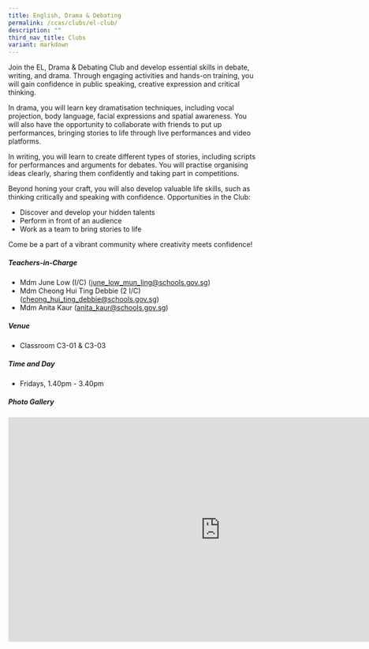 ```yaml
---
title: English, Drama & Debating
permalink: /ccas/clubs/el-club/
description: ""
third_nav_title: Clubs
variant: markdown
---
```

Join the EL, Drama &amp; Debating Club and develop essential skills in debate, writing, and drama. Through engaging activities and hands-on training, you will gain confidence in public speaking, creative expression and critical thinking.

In drama, you will learn key dramatisation techniques, including vocal projection, body language, facial expressions and spatial awareness. You will also have the opportunity to collaborate with friends to put up performances, bringing stories to life through live performances and video platforms.

In writing, you will learn to create different types of stories, including scripts for performances and arguments for debates. You will practise organising ideas clearly, sharing them confidently and taking part in competitions.

Beyond honing your craft, you will also develop valuable life skills, such as thinking critically and speaking with confidence.
Opportunities in the Club:
* Discover and develop your hidden talents
* Perform in front of an audience
* Work as a team to bring stories to life

Come be a part of a vibrant community where creativity meets confidence!


##### **Teachers-in-Charge**  
* Mdm June Low (I/C)&nbsp;(june_low_mun_ling@schools.gov.sg)
* Mdm Cheong Hui Ting Debbie (2 I/C) (cheong_hui_ting_debbie@schools.gov.sg)
* Mdm Anita Kaur (anita_kaur@schools.gov.sg)

##### **Venue**
* Classroom C3-01 &amp; C3-03

##### **Time and Day**
* Fridays, 1.40pm - 3.40pm

##### **Photo Gallery**

<iframe src="https://docs.google.com/presentation/d/e/2PACX-1vQPnkjizGLw-9FSHyljtDoySbR0tPBFen89fE62JayMmE4Y0JJryyW_a8fLXu_ITiRuaOk5IFSKgwYC/embed?start=true&amp;loop=true&amp;delayms=5000" frameborder="0" width="860" height="455" allowfullscreen="true"></iframe>
